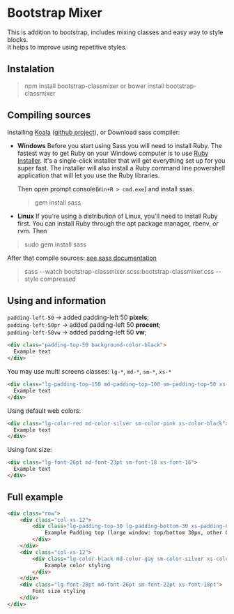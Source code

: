 # Bootstrap Mixer

This is addition to bootstrap, includes mixing classes and easy way to style blocks.<br />
It helps to improve using repetitive styles.

## Instalation

> npm install bootstrap-classmixer
or
> bower install bootstrap-classmixer

## Compiling sources

Installing [Koala](http://koala-app.com/) ([github project](https://github.com/oklai/koala/)), or
Download sass compiler:
* **Windows**
    Before you start using Sass you will need to install Ruby. The fastest way to get Ruby on your Windows computer is to use [Ruby Installer](https://rubyinstaller.org/). It's a single-click installer that will get everything set up for you super fast.
    The installer will also install a Ruby command line powershell application that will let you use the Ruby libraries.

    Then open prompt console(`Win+R > cmd.exe`) and install ssas.
    > gem install sass
* **Linux**
    If you're using a distribution of Linux, you'll need to install Ruby first. You can install Ruby through the apt package manager, rbenv, or rvm.
    Then 
> sudo gem install sass

After that compile sources: [see sass documentation](http://sass-lang.com/)

> sass --watch bootstrap-classmixer.scss:bootstrap-classmixer.css --style compressed

## Using and information

`padding-left-50` -> added padding-left 50 **pixels**;<br />
`padding-left-50pr` -> added padding-left 50 **procent**;<br />
`padding-left-50vw` -> added padding-left 50 **vw**;<br />

```html
<div class="padding-top-50 background-color-black">
  Example text
</div>
```
You may use multi screens classes: `lg-*`, `md-*`, `sm-*`, `xs-*`
```html
<div class="lg-padding-top-150 md-padding-top-100 sm-padding-top-50 xs-padding-top-0">
  Example text
</div>
```
Using default web colors:
```html
<div class="lg-color-red md-color-silver sm-color-pink xs-color-black">
  Example text
</div>
```
Using font size:
```html
<div class="lg-font-26pt md-font-23pt sm-font-18 xs-font-16">
  Example text
</div>
```
## Full example
```html
<div class="row">
    <div class="col-xs-12">
        <div class="lg-padding-top-30 lg-padding-bottom-30 xs-padding-0">
            Example Padding top (large window: top/bottom 30px, other 0px)
        </div>
    </div>
    <div class="col-xs-12">
        <div class="lg-color-black md-color-gay sm-color-silver xs-color-white sm-backgroun-white xs-background-black">
            Example color styling
        </div>
    </div>
    <div class="lg-font-28pt md-font-26pt sm-font-22pt xs-font-18pt">
        Font size styling
    </div>
</div>
````
